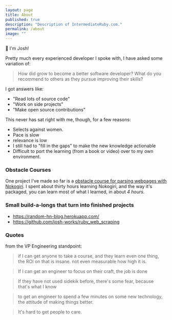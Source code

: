 ```yaml
---
layout: page
title: About
published: true
description: "Description of IntermediateRuby.com."
permalink: /about
image: ""
---
```


👋 I'm Josh! 

Pretty much every experienced developer I spoke with, I have asked some variation of:

> How did grow to become a better software developer? What do you recommend to others as they pursue improving their skills?

I got answers like:

- "Read lots of source code"
- "Work on side projects"
- "Make open source contributions"

This never has sat right with me, though, for a few reasons:

- Selects against women.
- Pace is slow
- relevance is low
- I still had to "fill in the gaps" to make the new knowledge actionable
- Difficult to port the learning (from a book or video) over to my own environment.

### Obstacle Courses

One project I've made so far is a [obstacle course for parsing webpages with Nokogiri](https://github.com/josh-works/intermediate_ruby_obstacle_course/tree/master/nokogiri). I spent about thirty hours learning Nokogiri, and the way it's packaged, you can learn most of what I learned, in about _4 hours_.

### Small build-a-longs that turn into finished projects

- https://random-hn-blog.herokuapp.com/
- https://github.com/josh-works/ruby_web_scraping

### Quotes

from the VP Engineering standpoint:

> if I can get anyone to take a course, and they learn even one thing, the ROI on that is insane. not even measurable how high it is.

> If I can get an engineer to focus on their craft, the job is done

> If they have not used sidekik before, there's some fear, because that's what I know

> to get an engineer to spend a few minutes on some new technology, the attitude of making things better.

> It's hard to get people to care. 
